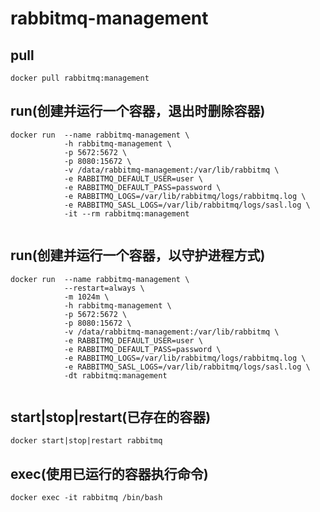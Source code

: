 # rabbitmq-management

## pull
```shell
docker pull rabbitmq:management

```

## run(创建并运行一个容器，退出时删除容器)
```shell
docker run  --name rabbitmq-management \
            -h rabbitmq-management \
            -p 5672:5672 \
            -p 8080:15672 \
            -v /data/rabbitmq-management:/var/lib/rabbitmq \
            -e RABBITMQ_DEFAULT_USER=user \
            -e RABBITMQ_DEFAULT_PASS=password \
            -e RABBITMQ_LOGS=/var/lib/rabbitmq/logs/rabbitmq.log \
            -e RABBITMQ_SASL_LOGS=/var/lib/rabbitmq/logs/sasl.log \
            -it --rm rabbitmq:management
            
```

## run(创建并运行一个容器，以守护进程方式)
```shell
docker run  --name rabbitmq-management \
            --restart=always \
            -m 1024m \
            -h rabbitmq-management \
            -p 5672:5672 \
            -p 8080:15672 \
            -v /data/rabbitmq-management:/var/lib/rabbitmq \
            -e RABBITMQ_DEFAULT_USER=user \
            -e RABBITMQ_DEFAULT_PASS=password \
            -e RABBITMQ_LOGS=/var/lib/rabbitmq/logs/rabbitmq.log \
            -e RABBITMQ_SASL_LOGS=/var/lib/rabbitmq/logs/sasl.log \
            -dt rabbitmq:management
            
```

## start|stop|restart(已存在的容器)
```shell
docker start|stop|restart rabbitmq

```

## exec(使用已运行的容器执行命令)
```shell
docker exec -it rabbitmq /bin/bash

```

